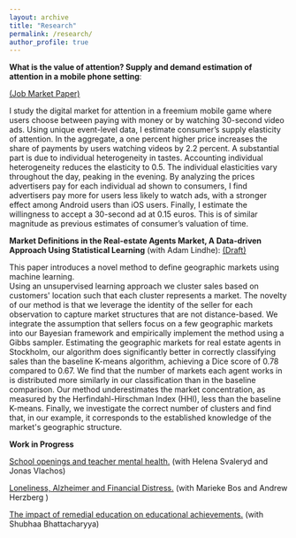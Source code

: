 ```yaml
---
layout: archive
title: "Research"
permalink: /research/
author_profile: true
---
```







**What is the value of attention? Supply and demand estimation of attention in a mobile phone setting**:

 [(Job Market Paper)](../files/JMPdraft_orrenius_attention.pdf)


I study the digital market for attention in a freemium mobile game where users choose between paying with money or by watching 30-second video ads.
Using unique event-level data, I estimate consumer’s supply elasticity of attention. 
In the aggregate, a one percent higher price increases the share of payments by users watching videos by 2.2 percent. 
A substantial part is due to individual heterogeneity in tastes. 
Accounting individual heterogeneity reduces the elasticity to 0.5. 
The individual elasticities vary throughout the day, peaking in the evening. 
By analyzing the prices advertisers pay for each individual ad shown to consumers, I find advertisers pay more for users less likely to watch ads, with a stronger effect among Android users than iOS users. Finally, I estimate the willingness to accept a 30-second ad at 0.15 euros. This is of similar magnitude as previous estimates of consumer’s valuation of time. 



**Market Definitions in the Real-estate Agents Market,  A Data-driven Approach Using Statistical Learning** (with Adam Lindhe): 
 [(Draft)](../files/Market_definition_oct24_orrenius.pdf)
 
   This paper introduces a novel method to define geographic markets using machine learning.  
   Using an unsupervised learning approach we cluster sales based on customers' location such that each cluster represents a market. 
   The novelty of our method is that we leverage the identity of the seller for each observation to capture market structures that are not distance-based.
   We integrate the assumption that sellers focus on a few geographic markets into our Bayesian framework and empirically implement the method using a Gibbs sampler. 
   Estimating the geographic markets for real estate agents in Stockholm, our algorithm does significantly better in correctly classifying sales than the baseline K-means algorithm, achieving a Dice score of $0.78$ compared to $0.67$. 
   We find that the number of markets each agent works in is distributed more similarly in our classification than in the baseline comparison. 
   Our method underestimates the market concentration, as measured by the Herfindahl-Hirschman Index (HHI), less than the baseline K-means. 
   Finally, we investigate the correct number of clusters and find that, in our example, it corresponds to the established knowledge of the market's geographic structure.

**Work in Progress**

<u>School openings and teacher mental health.</u> (with Helena Svaleryd and Jonas Vlachos)


<u>Loneliness, Alzheimer and Financial Distress.</u> (with Marieke Bos and Andrew Herzberg )


<u>The impact of remedial education on educational achievements.</u> (with Shubhaa Bhattacharyya)



